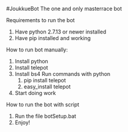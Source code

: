 #JoukkueBot
The one and only masterrace bot

Requirements to run the bot
1. Have python 2.7.13 or newer installed
2. Have pip installed and working

How to run bot manually:
1. Install python
2. Install telepot
3. Install bs4
   Run commands with python
   1. pip install telepot
   2. easy_install telepot
3. Start doing work

How to run the bot with script
1. Run the file botSetup.bat
2. Enjoy!
